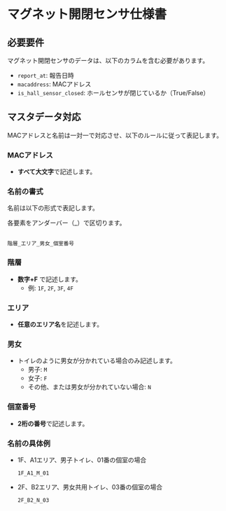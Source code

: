 # マグネット開閉センサ仕様書

## 必要要件

マグネット開閉センサのデータは、以下のカラムを含む必要があります。

- `report_at`: 報告日時
- `macaddress`: MACアドレス
- `is_hall_sensor_closed`: ホールセンサが閉じているか（True/False）

## マスタデータ対応

MACアドレスと名前は一対一で対応させ、以下のルールに従って表記します。

### MACアドレス

- **すべて大文字**で記述します。

### 名前の書式

名前は以下の形式で表記します。

各要素をアンダーバー（_）で区切ります。

```

階層_エリア_男女_個室番号

```

### 階層

- **数字+F** で記述します。
    - 例: `1F`, `2F`, `3F`, `4F`

### エリア

- **任意のエリア名**を記述します。

### 男女

- トイレのように男女が分かれている場合のみ記述します。
    - 男子: `M`
    - 女子: `F`
    - その他、または男女が分かれていない場合: `N`

### 個室番号

- **2桁の番号**で記述します。

### 名前の具体例

- 1F、A1エリア、男子トイレ、01番の個室の場合
    
    `1F_A1_M_01`
    
- 2F、B2エリア、男女共用トイレ、03番の個室の場合
    
    `2F_B2_N_03`
